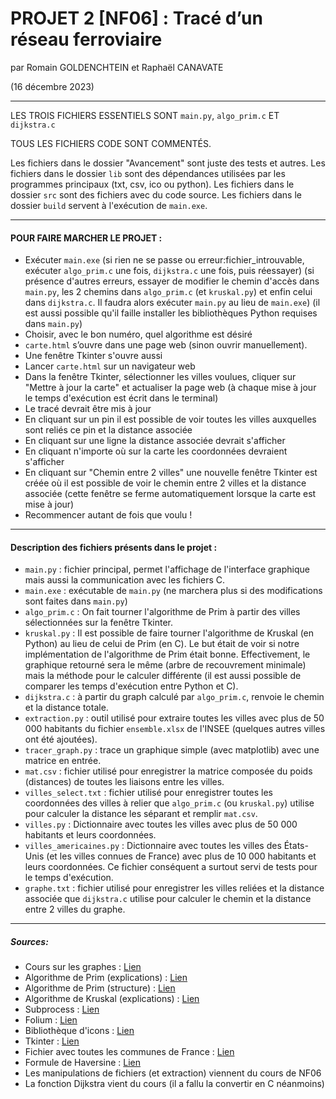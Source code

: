 # PROJET 2 [NF06] : Tracé d’un réseau ferroviaire

par Romain GOLDENCHTEIN et Raphaël CANAVATE

(16 décembre 2023)

---

LES TROIS FICHIERS ESSENTIELS SONT `main.py`, `algo_prim.c` ET `dijkstra.c`

TOUS LES FICHIERS CODE SONT COMMENTÉS.

Les fichiers dans le dossier "Avancement" sont juste des tests et autres.
Les fichiers dans le dossier `lib` sont des dépendances utilisées par les programmes principaux (txt, csv, ico ou python).
Les fichiers dans le dossier `src` sont des fichiers avec du code source.
Les fichiers dans le dossier `build` servent à l'exécution de `main.exe`.

---

#### POUR FAIRE MARCHER LE PROJET :

- Exécuter `main.exe` (si rien ne se passe ou erreur:fichier_introuvable, exécuter `algo_prim.c` une fois, `dijkstra.c` une fois, puis réessayer)
  (si présence d'autres erreurs, essayer de modifier le chemin d'accès dans `main.py`, les 2 chemins dans `algo_prim.c` (et `kruskal.py`) et enfin celui dans `dijkstra.c`. Il faudra alors exécuter `main.py` au lieu de `main.exe`)
  (il est aussi possible qu'il faille installer les bibliothèques Python requises dans `main.py`)
- Choisir, avec le bon numéro, quel algorithme est désiré 
- `carte.html` s’ouvre dans une page web (sinon ouvrir manuellement).
- Une fenêtre Tkinter s'ouvre aussi
- Lancer `carte.html` sur un navigateur web
- Dans la fenêtre Tkinter, sélectionner les villes voulues, cliquer sur "Mettre à jour la carte" et actualiser la page web
  (à chaque mise à jour le temps d'exécution est écrit dans le terminal)
- Le tracé devrait être mis à jour
- En cliquant sur un pin il est possible de voir toutes les villes auxquelles sont reliés ce pin et la distance associée
- En cliquant sur une ligne la distance associée devrait s'afficher
- En cliquant n'importe où sur la carte les coordonnées devraient s'afficher
- En cliquant sur "Chemin entre 2 villes" une nouvelle fenêtre Tkinter est créée où il est possible de voir le chemin entre 2 villes et la distance associée
  (cette fenêtre se ferme automatiquement lorsque la carte est mise à jour)
- Recommencer autant de fois que voulu !

---

#### Description des fichiers présents dans le projet :

- `main.py` : fichier principal, permet l'affichage de l'interface graphique mais aussi la communication avec les fichiers C.
- `main.exe` : exécutable de `main.py` (ne marchera plus si des modifications sont faites dans `main.py`)
- `algo_prim.c` : On fait tourner l'algorithme de Prim à partir des villes sélectionnées sur la fenêtre Tkinter.
- `kruskal.py` : Il est possible de faire tourner l'algorithme de Kruskal (en Python) au lieu de celui de Prim (en C). Le but était de voir si notre implémentation de l'algorithme de Prim était bonne.
  Effectivement, le graphique retourné sera le même (arbre de recouvrement minimale) mais la méthode pour le calculer différente (il est aussi possible de comparer les temps d'exécution entre Python et C).
- `dijkstra.c` : à partir du graph calculé par `algo_prim.c`, renvoie le chemin et la distance totale.
- `extraction.py` : outil utilisé pour extraire toutes les villes avec plus de 50 000 habitants du fichier `ensemble.xlsx` de l'INSEE (quelques autres villes ont été ajoutées).
- `tracer_graph.py` : trace un graphique simple (avec matplotlib) avec une matrice en entrée.
- `mat.csv` : fichier utilisé pour enregistrer la matrice composée du poids (distances) de toutes les liaisons entre les villes.
- `villes_select.txt` : fichier utilisé pour enregistrer toutes les coordonnées des villes à relier que `algo_prim.c` (ou `kruskal.py`) utilise pour calculer la distance les séparant et remplir `mat.csv`.
- `villes.py` : Dictionnaire avec toutes les villes avec plus de 50 000 habitants et leurs coordonnées.
- `villes_americaines.py` : Dictionnaire avec toutes les villes des États-Unis (et les villes connues de France) avec plus de 10 000 habitants et leurs coordonnées.
  Ce fichier conséquent a surtout servi de tests pour le temps d'exécution.
- `graphe.txt` : fichier utilisé pour enregistrer les villes reliées et la distance associée que `dijkstra.c` utilise pour calculer le chemin et la distance entre 2 villes du graphe.

---

##### Sources:

- Cours sur les graphes : [Lien](https://www-npa.lip6.fr/~blin/Enseignement_files/ALGR/ALGR_3_MST.pdf)
- Algorithme de Prim (explications) : [Lien](https://www.youtube.com/watch?v=cplfcGZmX7I)
- Algorithme de Prim (structure) : [Lien](https://openclassrooms.com/forum/sujet/algorithme-de-prim-70941)
- Algorithme de Kruskal (explications) : [Lien](https://www.techiedelight.com/fr/kruskals-algorithm-for-finding-minimum-spanning-tree/)
- Subprocess : [Lien](https://www.digitalocean.com/community/tutorials/how-to-use-subprocess-to-run-external-programs-in-python-3-fr)
- Folium : [Lien](https://python-visualization.github.io/folium/latest/user_guide/map.html)
- Bibliothèque d'icons : [Lien](https://fontawesome.com/v4/icons/)
- Tkinter : [Lien](https://docs.python.org/fr/3/library/tkinter.html)
- Fichier avec toutes les communes de France : [Lien](https://www.insee.fr/fr/statistiques/6683035)
- Formule de Haversine : [Lien](http://villemin.gerard.free.fr/aGeograp/Distance.htm)
- Les manipulations de fichiers (et extraction) viennent du cours de NF06
- La fonction Dijkstra vient du cours (il a fallu la convertir en C néanmoins)

